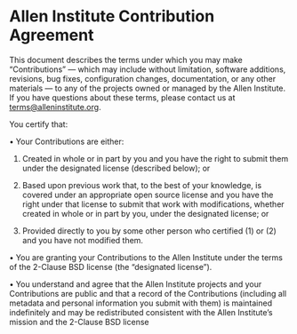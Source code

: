 # Allen Institute Contribution Agreement

This document describes the terms under which you may make “Contributions” — which may include without limitation, software additions, revisions, bug fixes, configuration changes, documentation, or any other materials — to any of the projects owned or managed by the Allen Institute. If you have questions about these terms, please contact us at terms@alleninstitute.org.

You certify that:

• Your Contributions are either:

  1. Created in whole or in part by you and you have the right to submit them under the designated license (described below); or

  2. Based upon previous work that, to the best of your knowledge, is covered under an appropriate open source license and you have the right under that license to submit that work with modifications, whether created in whole or in part by you, under the designated license; or

  3. Provided directly to you by some other person who certified (1) or (2) and you have not modified them.

• You are granting your Contributions to the Allen Institute under the terms of the 2-Clause BSD license (the “designated license”).

• You understand and agree that the Allen Institute projects and your Contributions are public and that a record of the Contributions (including all metadata and personal information you submit with them) is maintained indefinitely and may be redistributed consistent with the Allen Institute’s mission and the 2-Clause BSD license
